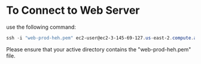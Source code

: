 # To Connect to Web Server

use the following command:

```PowerShell
ssh -i "web-prod-heh.pem" ec2-user@ec2-3-145-69-127.us-east-2.compute.amazonaws.com
```

Please ensure that your active directory contains the "web-prod-heh.pem" file.
